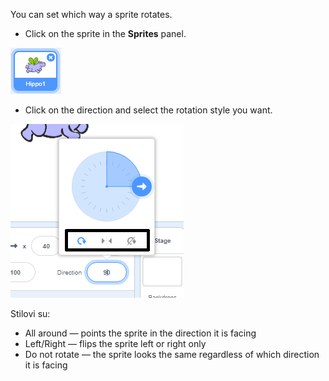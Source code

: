 You can set which way a sprite rotates.

- Click on the sprite in the **Sprites** panel.

![sprite highlighted](images/click-sprite.png)

- Click on the direction and select the rotation style you want.

![Različiti stil rotacije](images/rotation-style.png)

Stilovi su:

- All around — points the sprite in the direction it is facing
- Left/Right — flips the sprite left or right only
- Do not rotate — the sprite looks the same regardless of which direction it is facing